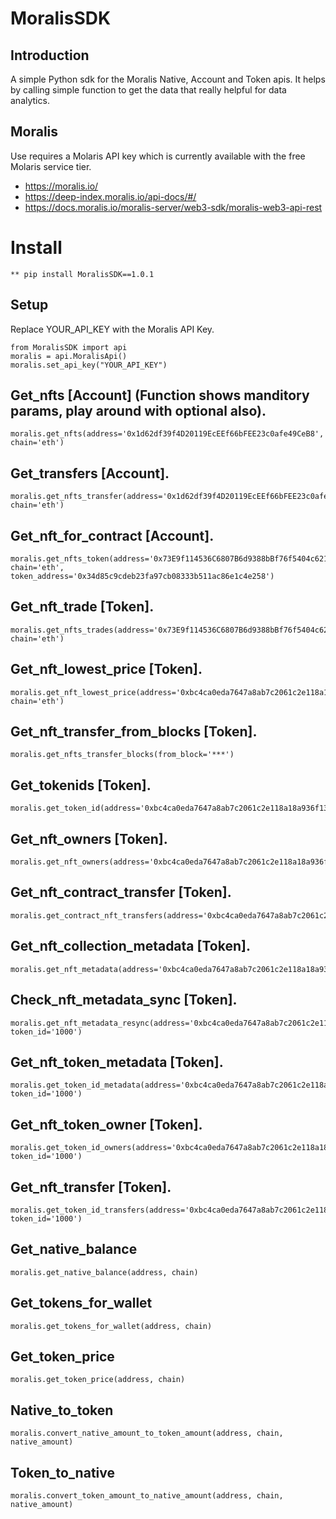 # MoralisSDK
## Introduction
A simple Python sdk for the Moralis Native, Account and Token apis. It helps by calling simple function to get the data that really helpful for data analytics. 

## Moralis
Use requires a Molaris API key which is currently available with the free Molaris service tier. 
- https://moralis.io/
- https://deep-index.moralis.io/api-docs/#/
- https://docs.moralis.io/moralis-server/web3-sdk/moralis-web3-api-rest

# Install

    ** pip install MoralisSDK==1.0.1
## Setup

Replace YOUR_API_KEY with the Moralis API Key.

    from MoralisSDK import api
    moralis = api.MoralisApi()
    moralis.set_api_key("YOUR_API_KEY")


## Get_nfts [Account] (Function shows manditory params, play around with optional also).

    moralis.get_nfts(address='0x1d62df39f4D20119EcEEf66bFEE23c0afe49CeB8', chain='eth')

## Get_transfers [Account].

    moralis.get_nfts_transfer(address='0x1d62df39f4D20119EcEEf66bFEE23c0afe49CeB8', chain='eth')

## Get_nft_for_contract [Account].

    moralis.get_nfts_token(address='0x73E9f114536C6807B6d9388bBf76f5404c621a77', chain='eth', token_address='0x34d85c9cdeb23fa97cb08333b511ac86e1c4e258')

## Get_nft_trade [Token].

    moralis.get_nfts_trades(address='0x73E9f114536C6807B6d9388bBf76f5404c621a77', chain='eth')

## Get_nft_lowest_price [Token].

    moralis.get_nft_lowest_price(address='0xbc4ca0eda7647a8ab7c2061c2e118a18a936f13d', chain='eth')

## Get_nft_transfer_from_blocks [Token].

    moralis.get_nfts_transfer_blocks(from_block='***')

## Get_tokenids [Token].

    moralis.get_token_id(address='0xbc4ca0eda7647a8ab7c2061c2e118a18a936f13d')

## Get_nft_owners [Token].

    moralis.get_nft_owners(address='0xbc4ca0eda7647a8ab7c2061c2e118a18a936f13d')

## Get_nft_contract_transfer [Token].

    moralis.get_contract_nft_transfers(address='0xbc4ca0eda7647a8ab7c2061c2e118a18a936f13d')

## Get_nft_collection_metadata [Token].

    moralis.get_nft_metadata(address='0xbc4ca0eda7647a8ab7c2061c2e118a18a936f13d')

## Check_nft_metadata_sync [Token].

    moralis.get_nft_metadata_resync(address='0xbc4ca0eda7647a8ab7c2061c2e118a18a936f13d', token_id='1000')

## Get_nft_token_metadata [Token].

    moralis.get_token_id_metadata(address='0xbc4ca0eda7647a8ab7c2061c2e118a18a936f13d', token_id='1000')

## Get_nft_token_owner [Token].

    moralis.get_token_id_owners(address='0xbc4ca0eda7647a8ab7c2061c2e118a18a936f13d', token_id='1000')

## Get_nft_transfer [Token].

    moralis.get_token_id_transfers(address='0xbc4ca0eda7647a8ab7c2061c2e118a18a936f13d', token_id='1000')
    
## Get_native_balance

    moralis.get_native_balance(address, chain)

## Get_tokens_for_wallet

    moralis.get_tokens_for_wallet(address, chain)

## Get_token_price

    moralis.get_token_price(address, chain)

## Native_to_token

    moralis.convert_native_amount_to_token_amount(address, chain, native_amount)

## Token_to_native

    moralis.convert_token_amount_to_native_amount(address, chain, native_amount)
    
    
